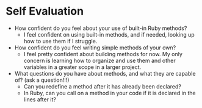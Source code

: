 # Self Evaluation

- How confident do you feel about your use of built-in Ruby methods?
    - I feel confident on using built-in methods, and if needed, looking up how to use them if I struggle.
- How confident do you feel writing simple methods of your own?
    - I feel pretty confident about building methods for now. My only concern is learning how to organize and use them and other variables in a greater scope in a larger project.
- What questions do you have about methods, and what they are capable of? (ask a question!!!)
    - Can you redefine a method after it has already been declared?
    - In Ruby, can you call on a method in your code if it is declared in the lines after it? 
